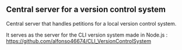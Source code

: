 ## Central server for a version control system 

Central server that handles petitions for a local version control system.

It serves as the server for the CLI version system made in Node.js : https://github.com/alfonso46674/CLI_VersionControlSystem 
